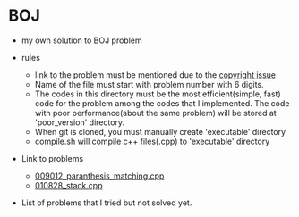 # BOJ
- my own solution to BOJ problem
- rules
  - link to the problem must be mentioned due to the [copyright issue](https://www.acmicpc.net/board/view/2185)
  - Name of the file must start with problem number with 6 digits.
  - The codes in this directory must be the most efficient(simple, fast) code for the problem among the codes that I implemented. The code with poor performance(about the same problem) will be stored at 'poor_version' directory.
  - When git is cloned, you must manually create 'executable' directory
  - compile.sh will compile c++ files(.cpp) to 'executable' directory

- Link to problems
  - [009012_paranthesis_matching.cpp](https://www.acmicpc.net/problem/9012)
  - [010828_stack.cpp](https://www.acmicpc.net/problem/10828)



- List of problems that I tried but not solved yet.